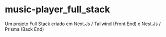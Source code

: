# music-player_full_stack
Um projeto Full Stack criado em Next.Js / Tailwind (Front End) e Nest.Js / Prisma (Back End)
